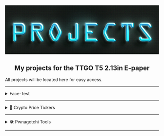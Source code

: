 ![Header](/Images/projects-header.png)
<br>

<div align="center">
  
  ## My projects for the TTGO T5 2.13in E-paper

</div>

All projects will be located here for easy access. 


---

<details>
<summary>Face-Test</summary>
<br />

- <a href=https://github.com/ATOMNFT/TTGO-T5-E-Paper/tree/main/Projects/Face-Test>ASCI Face-Test</a>

</details>

---

<details>
<summary>🤑 Crypto Price Tickers</summary>
<br />

- <a href=#>Crypto-Price</a>

</details>

---

<details>
<summary>🛠️ Pwnagotchi Tools</summary>
<br />

- <a href=#>EPD-Pwny-Trainer</a>

</details>

---